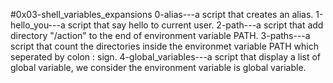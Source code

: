 #0x03-shell_variables_expansions
0-alias---a script that creates an alias.
1-hello_you---a script that say hello to current user.
2-path---a script that add directory "/action" to the end of environment variable PATH.
3-paths---a script that count the directories inside the environmet variable PATH which seperated by colon : sign.
4-global_variables---a script that display a list of global variable, we consider the environment variable is global variable.

